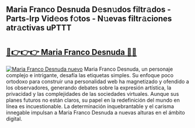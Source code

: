 ## Maria Franco Desnuda D𝚎sn𝚞dos filtr𝚊dos - Parts-lrp Vid𝚎os f𝚘tos - N𝚞evas filtr𝚊ciones atr𝚊ctivas uPTTT

# <h2><a href="http://mbdc0v.tromn.icu/?c=Maria+Franco+Desnuda">🔗👉👉👉 Maria Franco Desnuda 🔗🔗</a></h2>

[![Maria Franco Desnuda nuevo](https://i.imgur.com/pEAQMta.gif)](http://mbdc0v.tromn.icu/?c=Maria+Franco+Desnuda)
Maria Franco Desnuda, un personaje complejo e intrigante, desafía las etiquetas simples. Su enfoque poco ortodoxo para construir una personalidad web ha magnetizado y ofendido a los observadores, generando debates sobre la expresión artística, la privacidad y las complejidades de las sociedades virtuales. Aunque sus planes futuros no están claros, su papel en la redefinición del mundo en línea es incuestionable. La determinación inquebrantable y el carisma innegable impulsan a Maria Franco Desnuda a nuevas alturas en el ámbito digital.

